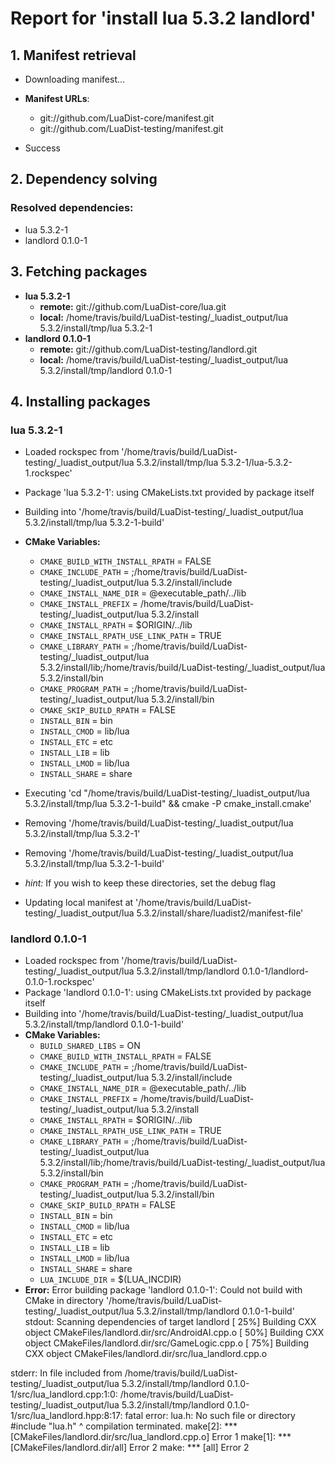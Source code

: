 # Report for 'install lua 5.3.2 landlord'


## 1. Manifest retrieval

- Downloading manifest...

- **Manifest URLs**:
    - git://github.com/LuaDist-core/manifest.git
    - git://github.com/LuaDist-testing/manifest.git
- Success

## 2. Dependency solving


### Resolved dependencies:
- lua 5.3.2-1
- landlord 0.1.0-1

## 3. Fetching packages

- **lua 5.3.2-1**
    - **remote:** git://github.com/LuaDist-core/lua.git
    - **local:** /home/travis/build/LuaDist-testing/_luadist_output/lua 5.3.2/install/tmp/lua 5.3.2-1
- **landlord 0.1.0-1**
    - **remote:** git://github.com/LuaDist-testing/landlord.git
    - **local:** /home/travis/build/LuaDist-testing/_luadist_output/lua 5.3.2/install/tmp/landlord 0.1.0-1

## 4. Installing packages


### lua 5.3.2-1
- Loaded rockspec from '/home/travis/build/LuaDist-testing/_luadist_output/lua 5.3.2/install/tmp/lua 5.3.2-1/lua-5.3.2-1.rockspec'
- Package 'lua 5.3.2-1': using CMakeLists.txt provided by package itself
- Building into '/home/travis/build/LuaDist-testing/_luadist_output/lua 5.3.2/install/tmp/lua 5.3.2-1-build'
- **CMake Variables:**
    - `CMAKE_BUILD_WITH_INSTALL_RPATH` = FALSE
    - `CMAKE_INCLUDE_PATH` = ;/home/travis/build/LuaDist-testing/_luadist_output/lua 5.3.2/install/include
    - `CMAKE_INSTALL_NAME_DIR` = @executable_path/../lib
    - `CMAKE_INSTALL_PREFIX` = /home/travis/build/LuaDist-testing/_luadist_output/lua 5.3.2/install
    - `CMAKE_INSTALL_RPATH` = $ORIGIN/../lib
    - `CMAKE_INSTALL_RPATH_USE_LINK_PATH` = TRUE
    - `CMAKE_LIBRARY_PATH` = ;/home/travis/build/LuaDist-testing/_luadist_output/lua 5.3.2/install/lib;/home/travis/build/LuaDist-testing/_luadist_output/lua 5.3.2/install/bin
    - `CMAKE_PROGRAM_PATH` = ;/home/travis/build/LuaDist-testing/_luadist_output/lua 5.3.2/install/bin
    - `CMAKE_SKIP_BUILD_RPATH` = FALSE
    - `INSTALL_BIN` = bin
    - `INSTALL_CMOD` = lib/lua
    - `INSTALL_ETC` = etc
    - `INSTALL_LIB` = lib
    - `INSTALL_LMOD` = lib/lua
    - `INSTALL_SHARE` = share
- Executing 'cd "/home/travis/build/LuaDist-testing/_luadist_output/lua 5.3.2/install/tmp/lua 5.3.2-1-build" && cmake -P cmake_install.cmake'
- Removing '/home/travis/build/LuaDist-testing/_luadist_output/lua 5.3.2/install/tmp/lua 5.3.2-1'
- Removing '/home/travis/build/LuaDist-testing/_luadist_output/lua 5.3.2/install/tmp/lua 5.3.2-1-build'

- *hint:* If you wish to keep these directories, set the debug flag
- Updating local manifest at '/home/travis/build/LuaDist-testing/_luadist_output/lua 5.3.2/install/share/luadist2/manifest-file'

### landlord 0.1.0-1
- Loaded rockspec from '/home/travis/build/LuaDist-testing/_luadist_output/lua 5.3.2/install/tmp/landlord 0.1.0-1/landlord-0.1.0-1.rockspec'
- Package 'landlord 0.1.0-1': using CMakeLists.txt provided by package itself
- Building into '/home/travis/build/LuaDist-testing/_luadist_output/lua 5.3.2/install/tmp/landlord 0.1.0-1-build'
- **CMake Variables:**
    - `BUILD_SHARED_LIBS` = ON
    - `CMAKE_BUILD_WITH_INSTALL_RPATH` = FALSE
    - `CMAKE_INCLUDE_PATH` = ;/home/travis/build/LuaDist-testing/_luadist_output/lua 5.3.2/install/include
    - `CMAKE_INSTALL_NAME_DIR` = @executable_path/../lib
    - `CMAKE_INSTALL_PREFIX` = /home/travis/build/LuaDist-testing/_luadist_output/lua 5.3.2/install
    - `CMAKE_INSTALL_RPATH` = $ORIGIN/../lib
    - `CMAKE_INSTALL_RPATH_USE_LINK_PATH` = TRUE
    - `CMAKE_LIBRARY_PATH` = ;/home/travis/build/LuaDist-testing/_luadist_output/lua 5.3.2/install/lib;/home/travis/build/LuaDist-testing/_luadist_output/lua 5.3.2/install/bin
    - `CMAKE_PROGRAM_PATH` = ;/home/travis/build/LuaDist-testing/_luadist_output/lua 5.3.2/install/bin
    - `CMAKE_SKIP_BUILD_RPATH` = FALSE
    - `INSTALL_BIN` = bin
    - `INSTALL_CMOD` = lib/lua
    - `INSTALL_ETC` = etc
    - `INSTALL_LIB` = lib
    - `INSTALL_LMOD` = lib/lua
    - `INSTALL_SHARE` = share
    - `LUA_INCLUDE_DIR` = $(LUA_INCDIR)
- **Error:** Error building package 'landlord 0.1.0-1': Could not build with CMake in directory '/home/travis/build/LuaDist-testing/_luadist_output/lua 5.3.2/install/tmp/landlord 0.1.0-1-build'
stdout:
Scanning dependencies of target landlord
[ 25%] Building CXX object CMakeFiles/landlord.dir/src/AndroidAI.cpp.o
[ 50%] Building CXX object CMakeFiles/landlord.dir/src/GameLogic.cpp.o
[ 75%] Building CXX object CMakeFiles/landlord.dir/src/lua_landlord.cpp.o

stderr:
In file included from /home/travis/build/LuaDist-testing/_luadist_output/lua 5.3.2/install/tmp/landlord 0.1.0-1/src/lua_landlord.cpp:1:0:
/home/travis/build/LuaDist-testing/_luadist_output/lua 5.3.2/install/tmp/landlord 0.1.0-1/src/lua_landlord.hpp:8:17: fatal error: lua.h: No such file or directory
 #include "lua.h"
                 ^
compilation terminated.
make[2]: *** [CMakeFiles/landlord.dir/src/lua_landlord.cpp.o] Error 1
make[1]: *** [CMakeFiles/landlord.dir/all] Error 2
make: *** [all] Error 2

